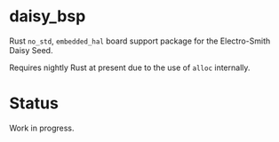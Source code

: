 # daisy_bsp

Rust `no_std`, `embedded_hal` board support package for the Electro-Smith Daisy Seed.

Requires nightly Rust at present due to the use of `alloc` internally.


# Status

Work in progress.
